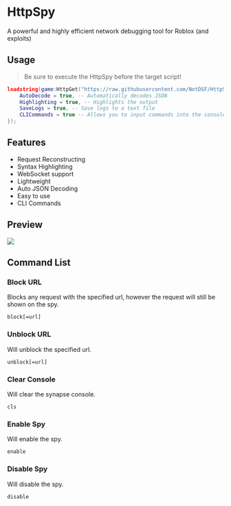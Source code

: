 # HttpSpy
A powerful and highly efficient network debugging tool for Roblox (and exploits)

## Usage
> Be sure to execute the HttpSpy before the target script!
```lua
loadstring(game:HttpGet("https://raw.githubusercontent.com/NotDSF/HttpSpy/main/init.lua"))({
    AutoDecode = true, -- Automatically decodes JSON
    Highlighting = true, -- Highlights the output
    SaveLogs = true, -- Save logs to a text file
    CLICommands = true -- Allows you to input commands into the console
});
```

## Features
- Request Reconstructing
- Syntax Highlighting
- WebSocket support
- Lightweight
- Auto JSON Decoding
- Easy to use
- CLI Commands

## Preview
![](https://i.imgur.com/hnnMiLA.png)

## Command List

### Block URL
Blocks any request with the specified url, however the request will still be shown on the spy.
```
block[=url]
```

### Unblock URL
Will unblock the specified url.
```
unblock[=url]
```

### Clear Console
Will clear the synapse console.
```
cls
```

### Enable Spy
Will enable the spy.
```
enable
```

### Disable Spy
Will disable the spy.
```
disable
```

